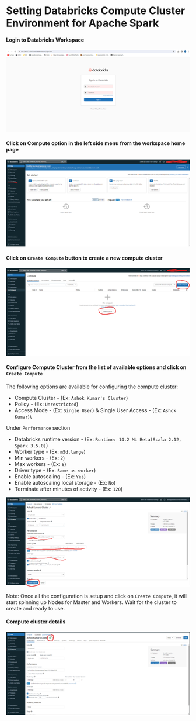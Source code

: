# Setting Databricks Compute Cluster Environment for Apache Spark

#### Login to Databricks Workspace

<img src="../Screenshots/Databricks/Compute/1DatabricksWorkspaceLogin.png">

#### Click on Compute option in the left side menu from the workspace home page

<img src="../Screenshots/Databricks/Compute/2CreateComputeOption.png">

#### Click on `Create Compute` button to create a new compute cluster

<img src="../Screenshots/Databricks/Compute/3CreateComputeButton.png">

#### Configure Compute Cluster from the list of available options and click on `Create Compute`

The following options are available for configuring the compute cluster:

* Compute Cluster - (Ex: `Ashok Kumar's Cluster`)
* Policy - (Ex: `Unrestricted`)
* Access Mode - (Ex: `Single User`) & Single User Access - (Ex: `Ashok Kumar`)\

Under `Performance` section

* Databricks runtime version - (Ex: `Runtime: 14.2 ML Beta(Scala 2.12, Spark 3.5.0)`)
* Worker type - (Ex: `m5d.large`)
* Min workers - (Ex: `2`)
* Max workers - (Ex: `8`)
* Driver type - (Ex: `Same as worker`)
* Enable autoscaling - (Ex: `Yes`)
* Enable autoscaling local storage - (Ex: `No`)
* Terminate after minutes of activity - (Ex: `120`)

<img src="../Screenshots/Databricks/Compute/4CreateComputeConfigure.png">

Note: Once all the configuration is setup and click on `Create Compute`, it will start spinning up Nodes for Master and Workers. Wait for the cluster to create and ready to use.

#### Compute cluster details

<img src="../Screenshots/Databricks/Compute/5ComputeClusterDetails.png">